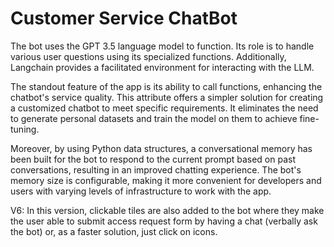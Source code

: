 # Customer Service ChatBot

The bot uses the GPT 3.5 language model to function. Its role is to handle various user questions using its specialized functions. Additionally, Langchain provides a facilitated environment for interacting with the LLM.

The standout feature of the app is its ability to call functions, enhancing the chatbot's service quality. This attribute offers a simpler solution for creating a customized chatbot to meet specific requirements. It eliminates the need to generate personal datasets and train the model on them to achieve fine-tuning.

Moreover, by using Python data structures, a conversational memory has been built for the bot to respond to the current prompt based on past conversations, resulting in an improved chatting experience. The bot's memory size is configurable, making it more convenient for developers and users with varying levels of infrastructure to work with the app.

V6: In this version, clickable tiles are also added to the bot where they make the user able to submit access request form by having a chat (verbally ask the bot) or, as a faster solution, just click on icons.
